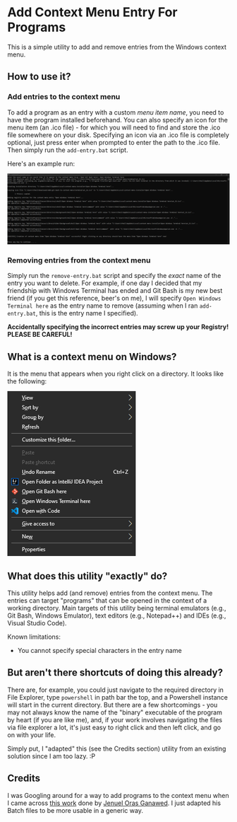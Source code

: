 # Add Context Menu Entry For Programs

This is a simple utility to add and remove entries from the Windows context menu.

## How to use it?

### Add entries to the context menu

To add a program as an entry with a custom *menu item name*, you need to have the program installed beforehand. You can also specify an icon for the menu item (an .ico file) - for which you will need to find and store the .ico file somewhere on your disk. Specifying an icon via an .ico file is completely optional, just press enter when prompted to enter the path to the .ico file. Then simply run the `add-entry.bat` script.

Here's an example run:

![Alt text](screenshots/add-entry-example.png "Example of adding an entry for the Windows Terminal")

### Removing entries from the context menu

Simply run the `remove-entry.bat` script and specify the *exact* name of the entry you want to delete. For example, if one day I decided that my friendship with Windows Terminal has ended and Git Bash is my new best friend (if you get this reference, beer's on me), I will specify `Open Windows Terminal here` as the entry name to remove (assuming when I ran `add-entry.bat`, this is the entry name I specified).

**Accidentally specifying the incorrect entries may screw up your Registry! PLEASE BE CAREFUL!**

## What is a context menu on Windows?

It is the menu that appears when you right click on a directory. It looks like the following:

![Alt text](screenshots/windows-context-menu.png "Windows context menu")

## What does this utility "exactly" do?

This utility helps add (and remove) entries from the context menu. The entries can target "programs" that can be opened in the context of a working directory. Main targets of this utility being terminal emulators (e.g., Git Bash, Windows Emulator), text editors (e.g., Notepad++) and IDEs (e.g., Visual Studio Code).

Known limitations:
* You cannot specify special characters in the entry name

## But aren't there shortcuts of doing this already?

There are, for example, you could just navigate to the required directory in File Explorer, type `powershell` in path bar the top, and a Powershell instance will start in the current directory. But there are a few shortcomings - you may not always know the name of the "binary" executable of the program by heart (if you are like me), and, if your work involves navigating the files via file explorer a lot, it's just easy to right click and then left click, and go on with your life.

Simply put, I "adapted" this (see the Credits section) utility from an existing solution since I am too lazy. :P

## Credits

I was Googling around for a way to add programs to the context menu when I came across [this work](https://github.com/BroJenuel/Explorer-Context-Menu-Integration-for-windows-terminal) done by [Jenuel Oras Ganawed](https://github.com/BroJenuel). I just adapted his Batch files to be more usable in a generic way.
